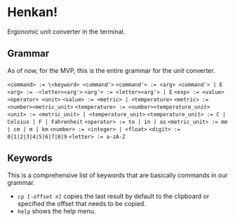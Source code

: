 # Henkan!

Ergonomic unit converter in the terminal.

## Grammar

As of now, for the MVP, this is the entire grammar for the unit converter.

`<command> := \<keyword> <command'>`
`<command'> := <arg> <command'> | E`
`<arg> := -<letter><arg'>`
`<arg'> := <letter><arg'> | E`
`<exp> := <value> <operator> <unit>`
`<value> := <metric> | <temperature>`
`<metric> := <number><metric_unit>`
`<temperature> := <number><temperature_unit>`
`<unit> := <metric_unit> | <temperature_unit>`
`<temperature_unit> := C | Celsius | F | Fahrenheit`
`<operator> := to | in | as`
`<metric_unit> := mm | cm | m | km`
`<number> := <integer> | <float>`
`<digit> := 0|1|2|3|4|5|6|7|8|9`
`<letter> := a-zA-Z`

## Keywords

This is a comprehensive list of keywords that are basically commands in our grammar.

- `cp [-offset n]` copies the last result by default to the clipboard or specified the offset that needs to be copied.
- `help` shows the help menu.
